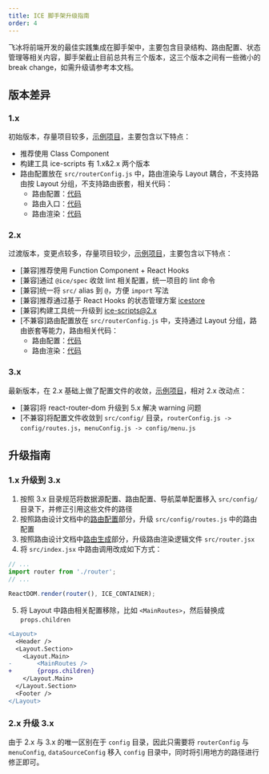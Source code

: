 ```yaml
---
title: ICE 脚手架升级指南
order: 4
---
```


飞冰将前端开发的最佳实践集成在脚手架中，主要包含目录结构、路由配置、状态管理等相关内容，脚手架截止目前总共有三个版本，这三个版本之间有一些微小的 break change，如需升级请参考本文档。

## 版本差异

### 1.x

初始版本，存量项目较多，[示例项目](https://unpkg.com/browse/@icedesign/hr-management-admin-scaffold@2.0.0/)，主要包含以下特点：

- 推荐使用 Class Component
- 构建工具 ice-scripts 有 1.x&2.x 两个版本
- 路由配置放在 `src/routerConfig.js` 中，路由渲染与 Layout 耦合，不支持路由按 Layout 分组，不支持路由嵌套，相关代码：
  - 路由配置：[代码](https://unpkg.com/browse/@icedesign/hr-management-admin-scaffold@2.0.0/src/routerConfig.js)
  - 路由入口：[代码](https://unpkg.com/browse/@icedesign/hr-management-admin-scaffold@2.0.0/src/router.jsx)
  - 路由渲染：[代码](https://unpkg.com/browse/@icedesign/hr-management-admin-scaffold@2.0.0/src/layouts/BasicLayout/MainRoutes.jsx)

### 2.x

过渡版本，变更点较多，存量项目较少，[示例项目](https://unpkg.com/browse/@icedesign/hr-management-admin-scaffold@2.0.8/)，主要包含以下特点：

- [兼容]推荐使用 Function Component + React Hooks
- [兼容]通过 `@ice/spec` 收敛 lint 相关配置，统一项目的 lint 命令
- [兼容]统一将 `src/` alias 到 `@`，方便 `import` 写法
- [兼容]推荐通过基于 React Hooks 的状态管理方案 [icestore](https://github.com/ice-lab/icestore)
- [兼容]构建工具统一升级到 ice-scripts@2.x
- [不兼容]路由配置放在 `src/routerConfig.js` 中，支持通过 Layout 分组，路由嵌套等能力，路由相关代码：
  - 路由配置：[代码](https://unpkg.com/browse/@icedesign/hr-management-admin-scaffold@2.0.8/src/routerConfig.js)
  - 路由渲染：[代码](https://unpkg.com/browse/@icedesign/hr-management-admin-scaffold@2.0.8/src/router.jsx)

### 3.x

最新版本，在 2.x 基础上做了配置文件的收敛，[示例项目](https://unpkg.com/browse/@icedesign/hr-management-admin-scaffold@3.0.4/)，相对 2.x 改动点：

- [兼容]将 react-router-dom 升级到 5.x 解决 warning 问题
- [不兼容]将配置文件收敛到 `src/config/` 目录，`routerConfig.js -> config/routes.js`，`menuConfig.js -> config/menu.js`

## 升级指南

### 1.x 升级到 3.x

1. 按照 3.x 目录规范将数据源配置、路由配置、导航菜单配置移入 `src/config/` 目录下，并修正引用这些文件的路径
2. 按照路由设计文档中的[路由配置](/docs/guide/dev/router#路由配置)部分，升级 `src/config/routes.js` 中的路由配置
3. 按照路由设计文档中[路由生成](/docs/guide/dev/router#具体使用)部分，升级路由渲染逻辑文件 `src/router.jsx`
4. 将 `src/index.jsx` 中路由调用改成如下方式：

```javascript
// ...
import router from './router';
// ...

ReactDOM.render(router(), ICE_CONTAINER);
```

5. 将 Layout 中路由相关配置移除，比如 `<MainRoutes>`，然后替换成 `props.children`

```diff
<Layout>
  <Header />
  <Layout.Section>
    <Layout.Main>
-	    <MainRoutes />
+	    {props.children}
    </Layout.Main>
  </Layout.Section>
  <Footer />
</Layout>
```

### 2.x 升级 3.x

由于 2.x 与 3.x 的唯一区别在于 `config` 目录，因此只需要将 `routerConfig` 与 `menuConfig`, `dataSourceConfig` 移入 `config` 目录中，同时将引用地方的路径进行修正即可。
